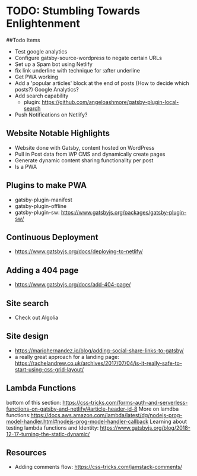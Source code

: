 # TODO: Stumbling Towards Enlightenment

##Todo Items
- Test google analytics
- Configure gatsby-source-wordpress to negate certain URLs
- Set up a Spam bot using Netlify
- fix link underline with technique for :after underline
- Get PWA working
- Add a 'popular articles' block at the end of posts (How to decide which posts?) Google Analytics?
- Add search capability
	* plugin: https://github.com/angeloashmore/gatsby-plugin-local-search
- Push Notifications on Netlify?

## Website Notable Highlights
- Website done with Gatsby, content hosted on WordPress
- Pull in Post data from WP CMS and dynamically create pages
- Generate dynamic content sharing functionality per post
- Is a PWA

## Plugins to make PWA
- gatsby-plugin-manifest
- gatsby-plugin-offline
- gatsby-plugin-sw: https://www.gatsbyjs.org/packages/gatsby-plugin-sw/

## Continuous Deployment
- https://www.gatsbyjs.org/docs/deploying-to-netlify/

## Adding a 404 page
- https://www.gatsbyjs.org/docs/add-404-page/

## Site search
- Check out Algolia

## Site design
- https://mariohernandez.io/blog/adding-social-share-links-to-gatsby/
- a really great approach for a landing page: https://rachelandrew.co.uk/archives/2017/07/04/is-it-really-safe-to-start-using-css-grid-layout/

## Lambda Functions
bottom of this section: https://css-tricks.com/forms-auth-and-serverless-functions-on-gatsby-and-netlify/#article-header-id-8
More on lamdba functions:https://docs.aws.amazon.com/lambda/latest/dg/nodejs-prog-model-handler.html#nodejs-prog-model-handler-callback
Learning about testing lambda functions and Identity: https://www.gatsbyjs.org/blog/2018-12-17-turning-the-static-dynamic/

## Resources
- Adding comments flow: https://css-tricks.com/jamstack-comments/
